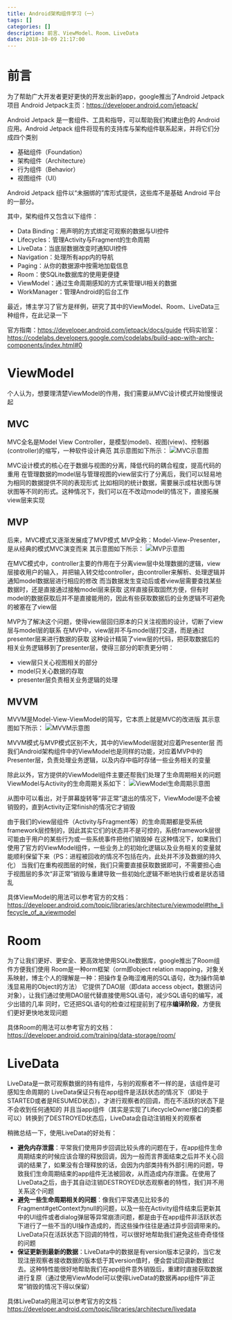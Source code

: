 ```yaml
---
title: Android架构组件学习（一）
tags: []
categories: []
description: 前言、ViewModel、Room、LiveData
date: 2018-10-09 21:17:00
---
```



# 前言

为了帮助广大开发者更好更快的开发出新的app，google推出了Android Jetpack项目
Android Jetpack主页：https://developer.android.com/jetpack/

Android Jetpack 是一套组件、工具和指导，可以帮助我们构建出色的 Android 应用。Android Jetpack 组件将现有的支持库与架构组件联系起来，并将它们分成四个类别
- 基础组件（Foundation）
- 架构组件（Architecture）
- 行为组件（Behavior）
- 视图组件（UI）

Android Jetpack 组件以“未捆绑的”库形式提供，这些库不是基础 Android 平台的一部分。

其中，架构组件又包含以下组件：
- Data Binding：用声明的方式绑定可观察的数据与UI控件
- Lifecycles：管理Activity与Fragment的生命周期
- LiveData：当底层数据改变时通知UI控件
- Navigation：处理所有app内的导航
- Paging：从你的数据源中按需地加载信息
- Room：使SQLite数据库的使用更便捷
- ViewModel：通过生命周期感知的方式来管理UI相关的数据
- WorkManager：管理Android的后台工作

最近，博主学习了官方是样例，研究了其中的ViewModel、Room、LiveData三种组件，在此记录一下

官方指南：https://developer.android.com/jetpack/docs/guide
代码实验室：https://codelabs.developers.google.com/codelabs/build-app-with-arch-components/index.html#0

# ViewModel

个人认为，想要理清楚ViewModel的作用，我们需要从MVC设计模式开始慢慢说起

## MVC

MVC全名是Model View Controller，是模型(model)、视图(view)、控制器(controller)的缩写，一种软件设计典范
其示意图如下所示：
![MVC示意图](1.jpg)

MVC设计模式的核心在于数据与视图的分离，降低代码的耦合程度，提高代码的重用
在管理数据的model层与管理视图的view层实行了分离后，我们可以轻易地为相同的数据提供不同的表现形式
比如相同的统计数据，需要展示成柱状图与饼状图等不同的形式。这种情况下，我们可以在不改动model的情况下，直接拓展view层来实现

## MVP

后来，MVC模式又逐渐发展成了MVP模式
MVP全称：Model-View-Presenter，是从经典的模式MVC演变而来
其示意图如下所示：
![MVP示意图](2.jpg)

在MVC模式中，controller主要的作用在于分离view层中处理数据的逻辑，view层接收用户的输入，并把输入转交给controller，由controller来解析、处理逻辑并通知model数据层进行相应的修改
而当数据发生变动后或者view层需要查找某些数据时，还是直接通过接触model层来获取
这样直接获取固然方便，但有时model的数据获取后并不是直接能用的，因此有些获取数据后的业务逻辑不可避免的被塞在了view层

MVP为了解决这个问题，使得view层回归原本的只关注视图的设计，切断了view层与model层的联系
在MVP中，view层并不与model层打交道，而是通过presenter层来进行数据的获取
这种设计精简了view层的代码，把获取数据后的相关业务逻辑移到了presenter层，使得三部分的职责更分明：
- view层只关心视图相关的部分
- model只关心数据的存取
- presenter层负责相关业务逻辑的处理

## MVVM

MVVM是Model-View-ViewModel的简写，它本质上就是MVC的改进版
其示意图如下所示：
![MVVM示意图](3.jpg)

MVVM模式与MVP模式区别不大，其中的ViewModel层就对应着Presenter层
而我们Android架构组件中的ViewModel也是同样的功能，对应着MVP中的Presenter层，负责处理业务逻辑，以及内存中临时存储一些业务相关的变量

除此以外，官方提供的ViewModel组件主要还帮我们处理了生命周期相关的问题
ViewModel与Activity的生命周期关系如下：
![ViewModel生命周期示意图](4.png)

从图中可以看出，对于屏幕旋转等“非正常”退出的情况下，ViewModel是不会被销毁的，直到Activity正常finish的情况它才销毁

由于我们的view层组件（Activity与Fragment等）的生命周期都是受系统framework层控制的，因此其实它们的状态并不是可控的，系统framework层很可能由于用户的某些行为或一些系统事件把他们销毁掉
在这种情况下，如果我们使用了官方的ViewModel组件，一些业务上的初始化逻辑以及业务相关的变量就能顺利保留下来（PS：进程被回收的情况不包括在内，此处并不涉及数据的持久化）
当我们在重构视图层的时候，我们只需要直接获取数据即可，不需要担心由于视图层的多次“非正常”销毁与重建导致一些初始化逻辑不断地执行或者是状态错乱

具体ViewModel的用法可以参考官方的文档：
https://developer.android.com/topic/libraries/architecture/viewmodel#the_lifecycle_of_a_viewmodel

# Room

为了让我们更好、更安全、更高效地使用SQLite数据库，google推出了Room组件方便我们使用
Room是一种orm框架（orm即object relation mapping，对象关系映射，博主个人的理解是一种：把操作复杂晦涩难用的SQL语句，改为操作简单浅显易用的Object的方法）
它提供了DAO层（即data access object，数据访问对象），让我们通过使用DAO层代替直接使用SQL语句，减少SQL语句的编写，减少出错的几率
同时，它还把SQL语句的检查过程提前到了程序**编译阶段**，方便我们更好更快地发现问题

具体Room的用法可以参考官方的文档：
https://developer.android.com/training/data-storage/room/

# LiveData

LiveData是一款可观察数据的持有组件，与别的观察者不一样的是，该组件是可感知生命周期的
LiveData保证只有在app组件是活跃状态的情况下（即处于STARTED或者是RESUMED状态），才进行观察者的回调，而在不活跃的状态下是不会收到任何通知的
并且当app组件（其实是实现了LifecycleOwner接口的类都可以）转换到了DESTROYED状态后，LiveData会自动注销相关的观察者

稍微总结一下，使用LiveData的好处有：
- **避免内存泄露**：平常我们使用异步回调比较头疼的问题在于，在app组件生命周期结束的时候应该合理的释放回调，因为一般而言界面结束之后并不关心回调的结果了，如果没有合理释放的话，会因为内部类持有外部引用的问题，导致我们生命周期结束的app组件无法被回收，从而造成内存泄露。在使用了LiveData之后，由于其自动注销DESTROYED状态观察者的特性，我们并不用关系这个问题
- **避免一些生命周期相关的问题**：像我们平常遇见比较多的Fragment#getContext为null的问题，以及一些在Activity组件结束后更新其中的UI组件或者dialog弹层等异常崩溃问题，都是由于在app组件非活跃状态下进行了一些不当的UI操作造成的，而这些操作往往是通过异步回调带来的。LiveData只在活跃状态下回调的特性，可以很好地帮助我们避免这些奇奇怪怪的问题
- **保证更新到最新的数据**：LiveData中的数据是有version版本记录的，当它发现注册观察者接收数据的版本低于其version值时，便会尝试回调新数据过去。这种特性能很好地帮助我们在app组件意外销毁后，重建时直接获取数据进行复原（通过使用ViewModel可以使得LiveData的数据再app组件“非正常”销毁的情况下得以保留）

具体LiveData的用法可以参考官方的文档：
https://developer.android.com/topic/libraries/architecture/livedata
